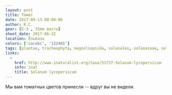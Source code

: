 ```yaml
---
layout: post
title: Томат
date: 2017-09-13 00:00:00
author: К.С.
gear: [E-3 , 35mm macro]
shoot_date: 2017-06-22
location: Ёльбаза
colors: ['cacebc', '122401']
tags: [plantae, tracheophyta, magnoliopsida, solanales, solanaceae, solanum, solanum lycopersicum]
links:
  -
    href: http://www.inaturalist.org/taxa/51737-Solanum-lycopersicum
    info: inat
    title: Solanum lycopersicum
---
```

Мы вам томатных цветов принесли -- вдруг вы не видели.
